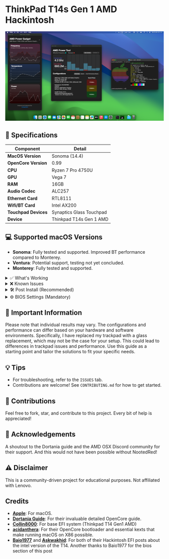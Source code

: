 # ThinkPad T14s Gen 1 AMD Hackintosh

![Sonoma Screenshot](./screenshots/t14s-amd-sonoma.png)

## 📝 Specifications

| Component             | Detail                  |
|-----------------------|-------------------------|
| **MacOS Version**     | Sonoma (14.4)           |
| **OpenCore Version**  | 0.99                    |
| **CPU**               | Ryzen 7 Pro 4750U       |
| **GPU**               | Vega 7                  |
| **RAM**               | 16GB                    |
| **Audio Codec**       | ALC257                  |
| **Ethernet Card**     | RTL8111                 |
| **Wifi/BT Card**      | Intel AX200             |
| **Touchpad Devices**  | Synaptics Glass Touchpad|
| **Device**            | Thinkpad T14s Gen 1 AMD |

## 💻 Supported macOS Versions

- **Sonoma**: Fully tested and supported. Improved BT performance compared to Monterey.
- **Ventura**: Potential support, testing not yet concluded.
- **Monterey**: Fully tested and supported.

<details>
<summary>✅ What's Working</summary>

- **Wifi/BT**
- **Trackpad**: Intermittent glass replacement issues.
- **Fan Control**: Full YogaSMC EC Access.
- **Battery Status**
- **IGPU**
- **Backlight**
- **Brightness**
- *...and more!*

</details>

<details>
<summary>❌ Known Issues</summary>

- **Airdrop**: Not functioning due to Intel cards not being native, works only on Broadcom cards.
- **Screen Mirroring**: Not available unless using a paid service such as airserver.
- **Sleep**
- **Webcam**
- **Microphone**
- *...and maybe more!*

</details>

<details>
<summary>🛠️ Post Install (Recommended)</summary>

After installing macOS, it's recommended to adjust certain settings for optimal performance:

- **iGPU Memory**: Increase the iGPU memory allocation in your BIOS settings to at least 1GB. For better performance with demanding applications, consider setting it to 2GB.
- **YogaSMC app**: Get more control over your system, Fan Control, Backlight, 

</details>

<details>
<summary>⚙️ BIOS Settings (Mandatory)</summary>

To ensure your Hackintosh functions correctly, configure the following mandatory BIOS settings:

**Config Tab:**
- Display
  - Boot Display Device -> Thinkpad LCD

**Security Tab:**
- Memory Protection -> Execution Prevention -> On
- Secure Boot -> Off

These settings are crucial for the proper operation of your Hackintosh system.

</details>



## 🔑 Important Information

Please note that individual results may vary. The configurations and performance can differ based on your hardware and software environments. Specifically, I have replaced my trackpad with a glass replacement, which may not be the case for your setup. This could lead to differences in trackpad issues and performance. Use this guide as a starting point and tailor the solutions to fit your specific needs.

## 💡 Tips

- For troubleshooting, refer to the `ISSUES` tab.
- Contributions are welcome! See `CONTRIBUTING.md` for how to get started.

## 🤝 Contributions

Feel free to fork, star, and contribute to this project. Every bit of help is appreciated!

## 🙏 Acknowledgements

A shoutout to the Dortania guide and the AMD OSX Discord community for their support. And this would not have been possible without NootedRed!

## ⚠️ Disclaimer

This is a community-driven project for educational purposes. Not affiliated with Lenovo.

## Credits

- **[Apple](https://github.com/apple)**: For macOS.
- **[Dortania Guide](https://dortania.github.io/getting-started/)**: For their invaluable detailed OpenCore guide.
- **[Collin8000](https://github.com/Collin8000/Thinkpad-T14-Gen-1-Amd-Hackintosh)**: For base EFI system (Thinkpad T14 Gen1 AMD)
- **[acidanthera](https://github.com/acidanthera)**: For their OpenCore bootloader and essential kexts that make running macOS on X86 possible.
- **[Baio1977](https://github.com/Baio1977)** and **[Askwakhid](https://github.com/askwakhid)**: For both of their Hackintosh EFI posts about the intel version of the T14. Another thanks to Baio1977 for the bios section of this post
